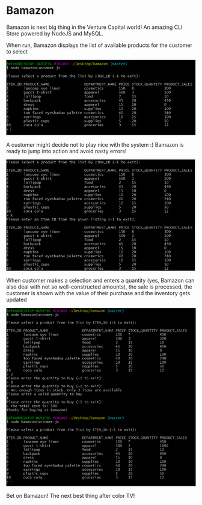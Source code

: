 # Bamazon

Bamazon is next big thing in the Venture Capital world! An amazing CLI Store powered by NodeJS and MySQL.

When run, Bamazon displays the list of available products for the customer to select

![Image of Bamazon running](https://raw.githubusercontent.com/Belen1996/bamazon/master/screenshots/listing-products.png)

A customer might decide not to play nice with the system :) Bamazon is ready to jump into action and avoid nasty errors!

![Image of Bamazon avoiding errors](https://raw.githubusercontent.com/Belen1996/bamazon/master/screenshots/invalid-product-selected.png)

When customer makes a selection and enters a quantity (yes, Bamazon can also deal with not so well-constructed amounts), the sale is processed, the customer is shown with the value of their purchase and the inventory gets updated

![Image of Bamazon selling stuff](https://raw.githubusercontent.com/Belen1996/bamazon/master/screenshots/successful-sale.png)

Bet on Bamazon! The next best thing after color TV!